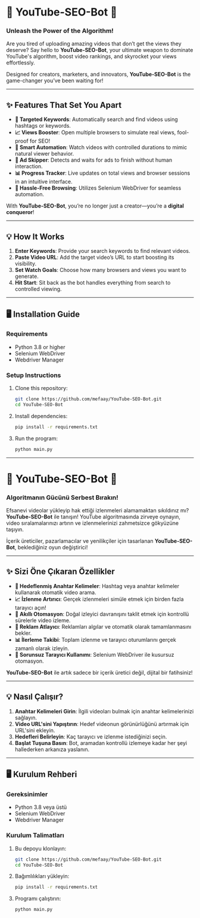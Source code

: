 
# 🤖 YouTube-SEO-Bot 🚀  
### Unleash the Power of the Algorithm!

Are you tired of uploading amazing videos that don’t get the views they deserve? Say hello to **YouTube-SEO-Bot**, your ultimate weapon to dominate YouTube's algorithm, boost video rankings, and skyrocket your views effortlessly.

Designed for creators, marketers, and innovators, **YouTube-SEO-Bot** is the game-changer you’ve been waiting for!

---

## ✨ Features That Set You Apart  

- **🎯 Targeted Keywords**: Automatically search and find videos using hashtags or keywords.  
- **📈 Views Booster**: Open multiple browsers to simulate real views, fool-proof for SEO!  
- **🚦 Smart Automation**: Watch videos with controlled durations to mimic natural viewer behavior.  
- **🛑 Ad Skipper**: Detects and waits for ads to finish without human interaction.  
- **📊 Progress Tracker**: Live updates on total views and browser sessions in an intuitive interface.  
- **🎥 Hassle-Free Browsing**: Utilizes Selenium WebDriver for seamless automation.

With **YouTube-SEO-Bot**, you’re no longer just a creator—you’re a **digital conqueror**!  

---

## 💡 How It Works  

1. **Enter Keywords**: Provide your search keywords to find relevant videos.  
2. **Paste Video URL**: Add the target video’s URL to start boosting its visibility.  
3. **Set Watch Goals**: Choose how many browsers and views you want to generate.  
4. **Hit Start**: Sit back as the bot handles everything from search to controlled viewing.  

---

## 🖥️ Installation Guide  

### Requirements  
- Python 3.8 or higher  
- Selenium WebDriver  
- Webdriver Manager  

### Setup Instructions  
1. Clone this repository:  
   ```bash
   git clone https://github.com/mefaay/YouTube-SEO-Bot.git
   cd YouTube-SEO-Bot
   ```  
2. Install dependencies:  
   ```bash
   pip install -r requirements.txt
   ```  
3. Run the program:  
   ```bash
   python main.py
   ```  

---

# 🤖 YouTube-SEO-Bot 🚀  
### Algoritmanın Gücünü Serbest Bırakın!

Efsanevi videolar yükleyip hak ettiği izlenmeleri alamamaktan sıkıldınız mı? **YouTube-SEO-Bot** ile tanışın! YouTube algoritmasında zirveye oynayın, video sıralamalarınızı artırın ve izlenmelerinizi zahmetsizce gökyüzüne taşıyın.

İçerik üreticiler, pazarlamacılar ve yenilikçiler için tasarlanan **YouTube-SEO-Bot**, beklediğiniz oyun değiştirici!

---

## ✨ Sizi Öne Çıkaran Özellikler  

- **🎯 Hedeflenmiş Anahtar Kelimeler**: Hashtag veya anahtar kelimeler kullanarak otomatik video arama.  
- **📈 İzlenme Artırıcı**: Gerçek izlenmeleri simüle etmek için birden fazla tarayıcı açın!  
- **🚦 Akıllı Otomasyon**: Doğal izleyici davranışını taklit etmek için kontrollü sürelerle video izleme.  
- **🛑 Reklam Atlayıcı**: Reklamları algılar ve otomatik olarak tamamlanmasını bekler.  
- **📊 İlerleme Takibi**: Toplam izlenme ve tarayıcı oturumlarını gerçek zamanlı olarak izleyin.  
- **🎥 Sorunsuz Tarayıcı Kullanımı**: Selenium WebDriver ile kusursuz otomasyon.

**YouTube-SEO-Bot** ile artık sadece bir içerik üretici değil, dijital bir fatihsiniz!

---

## 💡 Nasıl Çalışır?  

1. **Anahtar Kelimeleri Girin**: İlgili videoları bulmak için anahtar kelimelerinizi sağlayın.  
2. **Video URL'sini Yapıştırın**: Hedef videonun görünürlüğünü artırmak için URL'sini ekleyin.  
3. **Hedefleri Belirleyin**: Kaç tarayıcı ve izlenme istediğinizi seçin.  
4. **Başlat Tuşuna Basın**: Bot, aramadan kontrollü izlemeye kadar her şeyi hallederken arkanıza yaslanın.  

---

## 🖥️ Kurulum Rehberi  

### Gereksinimler  
- Python 3.8 veya üstü  
- Selenium WebDriver  
- Webdriver Manager  

### Kurulum Talimatları  
1. Bu depoyu klonlayın:  
   ```bash
   git clone https://github.com/mefaay/YouTube-SEO-Bot.git
   cd YouTube-SEO-Bot
   ```  
2. Bağımlılıkları yükleyin:  
   ```bash
   pip install -r requirements.txt
   ```  
3. Programı çalıştırın:  
   ```bash
   python main.py
   ```  
